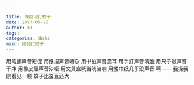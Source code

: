 ```yaml
---

title: 晚自习打蚊子
date: 2017-05-20
author: m1
tags:
categories: 浊shi
main: 如何打蚊子
---
```

用笔捅声音短促
用纸捏声音嘈杂
用书拍声音震耳
用手打声音清脆
用尺子敲声音干净
用橡皮碾声音沙哑
用文具盒咣当咣当响
用餐巾纸几乎没声音
啊——
我操我刚看见一颗
蚊子比蚕豆还大